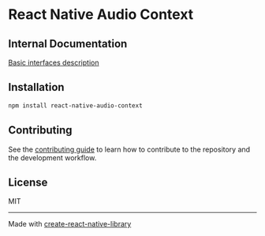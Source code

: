 # React Native Audio Context

## Internal Documentation

[Basic interfaces description](./internal-docs/basic-interfaces.md)

## Installation

```sh
npm install react-native-audio-context
```

## Contributing

See the [contributing guide](CONTRIBUTING.md) to learn how to contribute to the repository and the development workflow.

## License

MIT

---

Made with [create-react-native-library](https://github.com/callstack/react-native-builder-bob)
